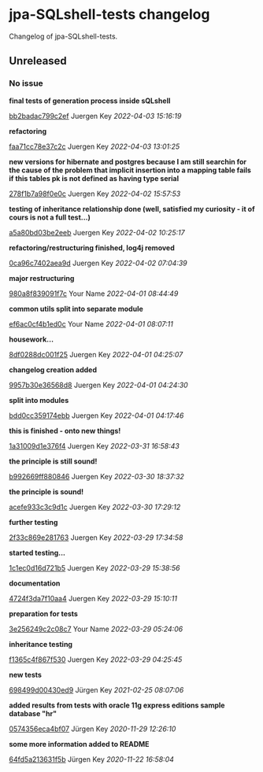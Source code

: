 # jpa-SQLshell-tests changelog

Changelog of jpa-SQLshell-tests.

## Unreleased
### No issue

**final tests of generation process inside sQLshell**


[bb2badac799c2ef](https://github.com/elbosso/selfcontained_java_app_archetype/commit/bb2badac799c2ef) Juergen Key *2022-04-03 15:16:19*

**refactoring**


[faa71cc78e37c2c](https://github.com/elbosso/selfcontained_java_app_archetype/commit/faa71cc78e37c2c) Juergen Key *2022-04-03 13:01:25*

**new versions for hibernate and postgres because I am still searchin for the cause of the problem that implicit insertion into a mapping table fails if this tables pk is not defined as having type serial**


[278f1b7a98f0e0c](https://github.com/elbosso/selfcontained_java_app_archetype/commit/278f1b7a98f0e0c) Juergen Key *2022-04-02 15:57:53*

**testing of inheritance relationship done (well, satisfied my curiosity - it of cours is not a full test...)**


[a5a80bd03be2eeb](https://github.com/elbosso/selfcontained_java_app_archetype/commit/a5a80bd03be2eeb) Juergen Key *2022-04-02 10:25:17*

**refactoring/restructuring finished, log4j removed**


[0ca96c7402aea9d](https://github.com/elbosso/selfcontained_java_app_archetype/commit/0ca96c7402aea9d) Juergen Key *2022-04-02 07:04:39*

**major restructuring**


[980a8f839091f7c](https://github.com/elbosso/selfcontained_java_app_archetype/commit/980a8f839091f7c) Your Name *2022-04-01 08:44:49*

**common utils split into separate module**


[ef6ac0cf4b1ed0c](https://github.com/elbosso/selfcontained_java_app_archetype/commit/ef6ac0cf4b1ed0c) Your Name *2022-04-01 08:07:11*

**housework...**


[8df0288dc001f25](https://github.com/elbosso/selfcontained_java_app_archetype/commit/8df0288dc001f25) Juergen Key *2022-04-01 04:25:07*

**changelog creation added**


[9957b30e36568d8](https://github.com/elbosso/selfcontained_java_app_archetype/commit/9957b30e36568d8) Juergen Key *2022-04-01 04:24:30*

**split into modules**


[bdd0cc359174ebb](https://github.com/elbosso/selfcontained_java_app_archetype/commit/bdd0cc359174ebb) Juergen Key *2022-04-01 04:17:46*

**this is finished - onto new things!**


[1a31009d1e376f4](https://github.com/elbosso/selfcontained_java_app_archetype/commit/1a31009d1e376f4) Juergen Key *2022-03-31 16:58:43*

**the principle is still sound!**


[b992669ff880846](https://github.com/elbosso/selfcontained_java_app_archetype/commit/b992669ff880846) Juergen Key *2022-03-30 18:37:32*

**the principle is sound!**


[acefe933c3c9d1c](https://github.com/elbosso/selfcontained_java_app_archetype/commit/acefe933c3c9d1c) Juergen Key *2022-03-30 17:29:12*

**further testing**


[2f33c869e281763](https://github.com/elbosso/selfcontained_java_app_archetype/commit/2f33c869e281763) Juergen Key *2022-03-29 17:34:58*

**started testing...**


[1c1ec0d16d721b5](https://github.com/elbosso/selfcontained_java_app_archetype/commit/1c1ec0d16d721b5) Juergen Key *2022-03-29 15:38:56*

**documentation**


[4724f3da7f10aa4](https://github.com/elbosso/selfcontained_java_app_archetype/commit/4724f3da7f10aa4) Juergen Key *2022-03-29 15:10:11*

**preparation for tests**


[3e256249c2c08c7](https://github.com/elbosso/selfcontained_java_app_archetype/commit/3e256249c2c08c7) Your Name *2022-03-29 05:24:06*

**inheritance testing**


[f1365c4f867f530](https://github.com/elbosso/selfcontained_java_app_archetype/commit/f1365c4f867f530) Juergen Key *2022-03-29 04:25:45*

**new tests**


[698499d00430ed9](https://github.com/elbosso/selfcontained_java_app_archetype/commit/698499d00430ed9) Jürgen Key *2021-02-25 08:07:06*

**added results from tests with oracle 11g express editions sample database "hr"**


[0574356eca4bf07](https://github.com/elbosso/selfcontained_java_app_archetype/commit/0574356eca4bf07) Jürgen Key *2020-11-29 12:26:10*

**some more information added to README**


[64fd5a213631f5b](https://github.com/elbosso/selfcontained_java_app_archetype/commit/64fd5a213631f5b) Jürgen Key *2020-11-22 16:58:04*


